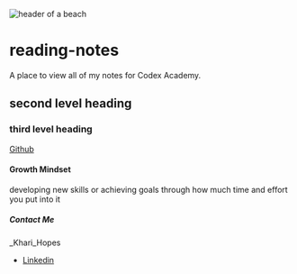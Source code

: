 ![header of a beach](https://fraserisland-australia.com/wp-content/uploads/2016/11/8.Fraser-Island-Beaches-Header.jpg)

# reading-notes
A place to view all of my notes for Codex Academy.

## second level heading

### third level heading
[Github](https://github.com/khari-hopes/)

#### Growth Mindset
developing new skills or achieving goals through how much time and effort you put into it

##### Contact Me
_Khari_Hopes
- [Linkedin](https://www.linkedin.com/in/kharihopes/)
